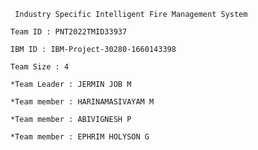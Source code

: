 	 Industry Specific Intelligent Fire Management System
	
	Team ID : PNT2022TMID33937
	
	IBM ID : IBM-Project-30280-1660143398
	
	Team Size : 4
	
	*Team Leader : JERMIN JOB M
	
	*Team member : HARINAMASIVAYAM M
	
	*Team member : ABIVIGNESH P
	
	*Team member : EPHRIM HOLYSON G
